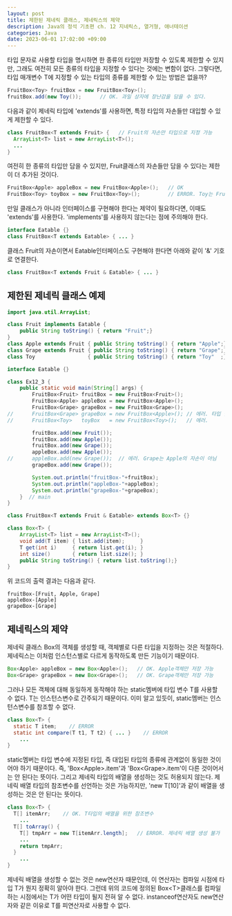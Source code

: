 ```yaml
---
layout: post
title: 제한된 제네릭 클래스, 제네릭스의 제약
description: Java의 정석 기초편 ch. 12 지네릭스, 열거형, 애너테이션
categories: Java
date: 2023-06-01 17:02:00 +09:00
---
```

타입 문자로 사용할 타입을 명시하면 한 종류의 타입만 저장할 수 있도록 제한할 수 있지만, 그래도 여전히 모든 종류의 타입을 지정할 수 있다는 것에는 변함이 없다. 그렇다면, 타입 매개변수 T에 지정할 수 있는 타입의 종류를 제한할 수 있는 방법은 없을까?

```java
FruitBox<Toy> fruitBox = new FruitBox<Toy>();
fruitBox.add(new Toy());      // OK. 과일 상자에 장난감을 담을 수 있다.
```

다음과 같이 제네릭 타입에 'extends'를 사용하면, 특정 타입의 자손들만 대입할 수 있게 제한할 수 있다.

```java
class FruitBox<T extends Fruit> {   // Fruit의 자손만 타입으로 지정 가능
  ArrayList<T> list = new ArrayList<T>();
  ...
}
```

여전히 한 종류의 타입만 담을 수 있지만, Fruit클래스의 자손들만 담을 수 있다는 제한이 더 추가된 것이다.

```java
FruitBox<Apple> appleBox = new FruitBox<Apple>();   // OK
FruitBox<Toy> toyBox = new FruitBox<Toy>();         // ERROR. Toy는 Fruit의 자손이 아님
```

만일 클래스가 아니라 인터페이스를 구현해야 한다는 제약이 필요하다면, 이때도 'extends'를 사용한다. 'implements'를 사용하지 않는다는 점에 주의해야 한다.

```java
interface Eatable {}
class FruitBox<T extends Eatable> { ... }
```

클래스 Fruit의 자손이면서 Eatable인터페이스도 구현해야 한다면 아래와 같이 '&' 기호로 연결한다.

```java
class FruitBox<T extends Fruit & Eatable> { ... }
```


## 제한된 제네릭 클래스 예제

```java
import java.util.ArrayList;

class Fruit implements Eatable {
	public String toString() { return "Fruit";}
}
class Apple extends Fruit { public String toString() { return "Apple";}}
class Grape extends Fruit { public String toString() { return "Grape";}}
class Toy                 { public String toString() { return "Toy"  ;}}

interface Eatable {}

class Ex12_3 {
	public static void main(String[] args) {
		FruitBox<Fruit> fruitBox = new FruitBox<Fruit>();
		FruitBox<Apple> appleBox = new FruitBox<Apple>();
		FruitBox<Grape> grapeBox = new FruitBox<Grape>();
//		FruitBox<Grape> grapeBox = new FruitBox<Apple>(); // 에러. 타입 불일치 
//		FruitBox<Toy>   toyBox   = new FruitBox<Toy>();   // 에러. 

		fruitBox.add(new Fruit());
		fruitBox.add(new Apple());
		fruitBox.add(new Grape());
		appleBox.add(new Apple());
//		appleBox.add(new Grape());  // 에러. Grape는 Apple의 자손이 아님 
		grapeBox.add(new Grape());

		System.out.println("fruitBox-"+fruitBox);
		System.out.println("appleBox-"+appleBox);
		System.out.println("grapeBox-"+grapeBox);
	}  // main
}

class FruitBox<T extends Fruit & Eatable> extends Box<T> {}

class Box<T> {
	ArrayList<T> list = new ArrayList<T>();
	void add(T item) { list.add(item);     }
	T get(int i)     { return list.get(i); }
	int size()       { return list.size(); }
	public String toString() { return list.toString();}
}
```

위 코드의 출력 결과는 다음과 같다.

```
fruitBox-[Fruit, Apple, Grape]
appleBox-[Apple]
grapeBox-[Grape]
```


## 제네릭스의 제약

제네릭 클래스 Box의 객체를 생성할 때, 객체별로 다른 타입을 지정하는 것은 적절하다. 제네릭스는 이처럼 인스턴스별로 다르게 동작하도록 만든 기능이기 때문이다.

```java
Box<Apple> appleBox = new Box<Apple>();   // OK. Apple객체만 저장 가능
Box<Grape> grapeBox = new Box<Grape>();   // OK. Grape객체만 저장 가능
```

그러나 모든 객체에 대해 동일하게 동작해야 하는 static멤버에 타입 변수 T를 사용할 수 없다. T는 인스턴스변수로 간주되기 때문이다. 이미 알고 있듯이, static멤버는 인스턴스변수를 참조할 수 없다.

```java
class Box<T> {
  static T item;    // ERROR
  static int compare(T t1, T t2) { ... }    // ERROR
    ...
}
```

static멤버는 타입 변수에 지정된 타입, 즉 대입된 타입의 종류에 관계없이 동일한 것이어야 하기 때문이다. 즉, 'Box\<Apple\>.item'과 'Box\<Grape\>.item'이 다른 것이어서는 안 된다는 뜻이다. 그리고 제네릭 타입의 배열을 생성하는 것도 허용되지 않는다. 제네릭 배열 타입의 참조변수를 선언하는 것은 가능하지만, 'new T\[10\]'과 같이 배열을 생성하는 것은 안 된다는 뜻이다. 

```java
class Box<T> {
  T[] itemArr;    // OK. T타입의 배열을 위한 참조변수
    ...
  T[] toArray() {
    T[] tmpArr = new T[itemArr.length];   // ERROR. 제네릭 배열 생성 불가
    ...
    return tmpArr;
  }
    ...
}
```

제네릭 배열을 생성할 수 없는 것은 new연산자 때문인데, 이 연산자는 컴파일 시점에 타입 T가 뭔지 정확히 알아야 한다. 그런데 위의 코드에 정의된 Box\<T\>클래스를 컴파일하는 시점에서는 T가 어떤 타입이 될지 전혀 알 수 없다. instanceof연산자도 new연산자와 같은 이유로 T를 피연산자로 사용할 수 없다. 
